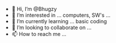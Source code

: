 - 👋 Hi, I’m @Bhugzy
- 👀 I’m interested in ... computers, SW's ...
- 🌱 I’m currently learning ... basic coding
- 💞️ I’m looking to collaborate on ...
- 📫 How to reach me ...

<!---
Bhugzy/Bhugzy is a ✨ special ✨ repository because its `README.md` (this file) appears on your GitHub profile.
You can click the Preview link to take a look at your changes.
--->
